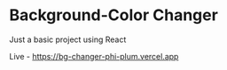 # Background-Color Changer

Just a basic project using React

Live - https://bg-changer-phi-plum.vercel.app